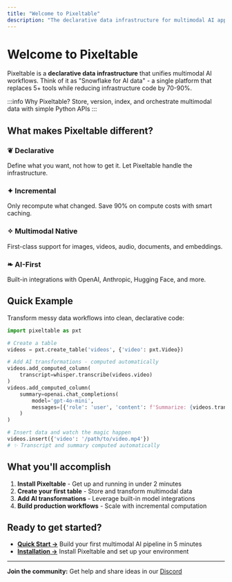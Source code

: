 ```yaml
---
title: "Welcome to Pixeltable"
description: "The declarative data infrastructure for multimodal AI applications"
---
```


# Welcome to Pixeltable

Pixeltable is a **declarative data infrastructure** that unifies multimodal AI workflows. Think of it as "Snowflake for AI data" - a single platform that replaces 5+ tools while reducing infrastructure code by 70-90%.

:::info Why Pixeltable?
Store, version, index, and orchestrate multimodal data with simple Python APIs
:::

## What makes Pixeltable different?

### ❦ Declarative
Define what you want, not how to get it. Let Pixeltable handle the infrastructure.

### ✦ Incremental  
Only recompute what changed. Save 90% on compute costs with smart caching.

### ✧ Multimodal Native
First-class support for images, videos, audio, documents, and embeddings.

### ❧ AI-First
Built-in integrations with OpenAI, Anthropic, Hugging Face, and more.

## Quick Example

Transform messy data workflows into clean, declarative code:

```python
import pixeltable as pxt

# Create a table
videos = pxt.create_table('videos', {'video': pxt.Video})

# Add AI transformations - computed automatically
videos.add_computed_column(
    transcript=whisper.transcribe(videos.video)
)
videos.add_computed_column(
    summary=openai.chat_completions(
        model='gpt-4o-mini',
        messages=[{'role': 'user', 'content': f'Summarize: {videos.transcript}'}]
    )
)

# Insert data and watch the magic happen
videos.insert({'video': '/path/to/video.mp4'})
# ✨ Transcript and summary computed automatically
```

## What you'll accomplish

1. **Install Pixeltable** - Get up and running in under 2 minutes
2. **Create your first table** - Store and transform multimodal data  
3. **Add AI transformations** - Leverage built-in model integrations
4. **Build production workflows** - Scale with incremental computation

## Ready to get started?

- [**Quick Start →**](./quickstart) Build your first multimodal AI pipeline in 5 minutes
- [**Installation →**](./installation) Install Pixeltable and set up your environment

---

**Join the community:** Get help and share ideas in our [Discord](https://discord.com/invite/QPyqFYx2UN)
